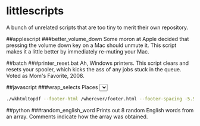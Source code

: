 littlescripts
=============
A bunch of unrelated scripts that are too tiny to merit their own repository.

##applescript
###better_volume_down
Some moron at Apple decided that pressing the volume down key on a Mac should unmute it. This script makes it a little better by immediately re-muting your Mac.

##batch
###printer_reset.bat
Ah, Windows printers. This script clears and resets your spooler, which kicks the ass of any jobs stuck in the queue. Voted as Mom's Favorite, 2008.

##javascript
###wrap_selects
Places <select> elements on the page into wrappers, which is a good first step for styling them. I can't *wait* until we can do away with this once & for all, but for now it's still a necessary evil.
###sticky_footer (in multi-page PDF)
While using [wkhtmltopdf-0.11.0-rc1 osx](https://code.google.com/p/wkhtmltopdf/) to convert HTML -> PDF, I needed a way to stick some text at the very bottom of the last page, regardless of main content length. This ugly beast should do the trick (example project included).
Run with:
```bash
./wkhtmltopdf --footer-html /wherever/footer.html --footer-spacing -5.5 /wherever/main.html /wherever/thisgetsprinted.pdf
```

##python
###random_english_word
Prints out 8 random English words from an array. Comments indicate how the array was obtained.
